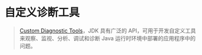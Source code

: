 # 自定义诊断工具
> [Custom Diagnostic Tools](https://docs.oracle.com/en/java/javase/21/troubleshoot/diagnostic-tools.html#GUID-55FDAAC0-8FA8-4F12-AE28-1E768FB49901)，JDK 具有广泛的 API，可用于开发自定义工具来观察、监视、分析、调试和诊断 Java 运行时环境中部署的应用程序中的问题。